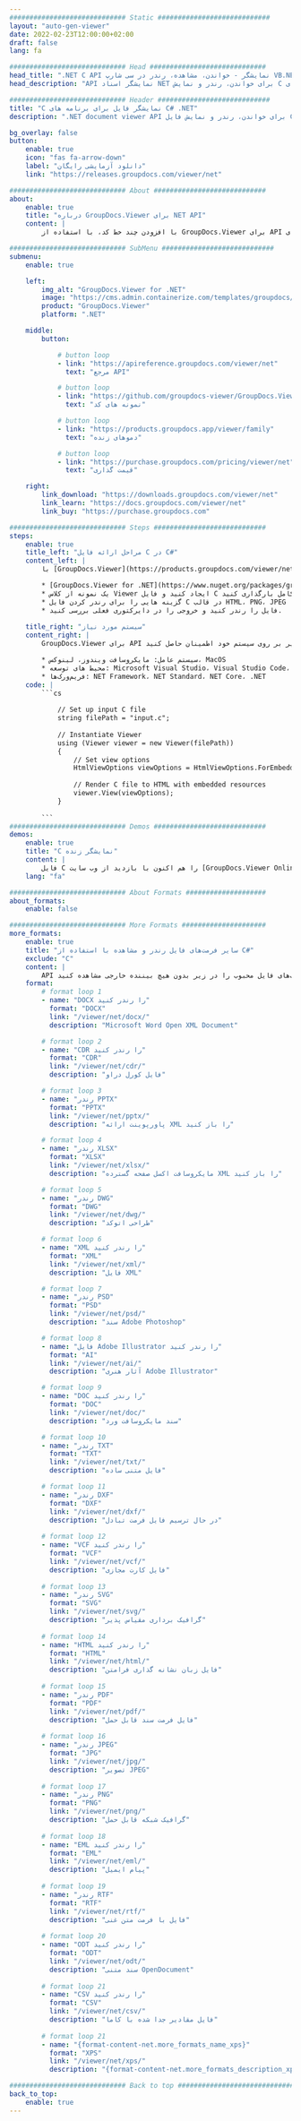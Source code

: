 ```yaml
---
############################# Static ############################
layout: "auto-gen-viewer"
date: 2022-02-23T12:00:00+02:00
draft: false
lang: fa

############################# Head #############################
head_title: ".NET C API نمایشگر - خواندن، مشاهده، رندر در سی شارپ VB.NET"
head_description: "API نمایشگر اسناد NET برای خواندن، رندر و نمایش C در هر نوع برنامه‌های C#، ASP.NET، VB.NET و NET Core."

############################# Header ############################
title: "C نمایشگر فایل برای برنامه های C# .NET" 
description: ".NET document viewer API برای خواندن، رندر و نمایش فایل C در هر نوع برنامه های C#، ASP.NET، VB.NET و NET Core. فایل های رندر شده را با قالب بندی و چیدمان واقعی در HTML5، PDF یا به صورت تصویر با استفاده از چند خط کد مشاهده کنید." 

bg_overlay: false
button:
    enable: true
    icon: "fas fa-arrow-down"
    label: "دانلود آزمایشی رایگان"
    link: "https://releases.groupdocs.com/viewer/net"

############################# About ############################
about:
    enable: true
    title: "درباره GroupDocs.Viewer برای NET API" 
    content: |
        با افزودن چند خط کد، با استفاده از GroupDocs.Viewer برای API های NET، بیش از 190 فرمت سند محبوب را در برنامه های NET خود مشاهده کنید. توسعه دهندگان به راحتی می توانند PDF، Word Processing، Excel Spreadsheet، Presentation، Visio، Project، Outlook و بسیاری دیگر از فرمت های سند محبوب را در حالت های HTML5، تصویر یا PDF نمایش دهند. رندر سند سریع و مشابه فایل منبع اصلی است و نیازی به نصب نرم افزار اضافی یا کتابخانه های خارجی دیگر ندارد.

############################# SubMenu ############################
submenu:
    enable: true

    left:
        img_alt: "GroupDocs.Viewer for .NET"
        image: "https://cms.admin.containerize.com/templates/groupdocs/images/product-logos/90x90-noborder/groupdocs-viewer-net.png"
        product: "GroupDocs.Viewer"
        platform: ".NET"

    middle:
        button:

            # button loop
            - link: "https://apireference.groupdocs.com/viewer/net"
              text: "مرجع API"

            # button loop
            - link: "https://github.com/groupdocs-viewer/GroupDocs.Viewer-for-.NET"
              text: "نمونه های کد"

            # button loop
            - link: "https://products.groupdocs.app/viewer/family"
              text: "دموهای زنده"

            # button loop
            - link: "https://purchase.groupdocs.com/pricing/viewer/net"
              text: "قیمت گذاری"

    right:
        link_download: "https://downloads.groupdocs.com/viewer/net"
        link_learn: "https://docs.groupdocs.com/viewer/net"
        link_buy: "https://purchase.groupdocs.com"

############################# Steps ############################
steps:
    enable: true
    title_left: "مراحل ارائه فایل C در C#" 
    content_left: |
        با [GroupDocs.Viewer](https://products.groupdocs.com/viewer/net/) می‌توانید C را در چند مرحله به HTML، JPEG، PNG یا PDF تبدیل کنید.

        * [GroupDocs.Viewer for .NET](https://www.nuget.org/packages/groupdocs.viewer) را با استفاده از مدیر بسته مورد علاقه خود نصب کنید. 
        * یک نمونه از کلاس Viewer ایجاد کنید و فایل C را با مسیر کامل بارگذاری کنید. 
        * گزینه هایی را برای رندر کردن فایل C در قالب HTML، PNG، JPEG یا PDF تنظیم کنید. 
        * فایل را رندر کنید و خروجی را در دایرکتوری فعلی بررسی کنید. 
        
    title_right: "سیستم مورد نیاز" 
    content_right: |
        GroupDocs.Viewer برای API های دات نت در تمام سیستم عامل ها و سیستم عامل های اصلی پشتیبانی می شود. لطفا قبل از اجرای کد زیر، از نصب پیش نیازهای زیر بر روی سیستم خود اطمینان حاصل کنید.

        * سیستم عامل: مایکروسافت ویندوز، لینوکس، MacOS 
        * محیط های توسعه: Microsoft Visual Studio، Visual Studio Code، NET CLI 
        * فریم‌ورک‌ها: NET Framework، NET Standard، NET Core، .NET 
    code: |
        ```cs
                        
            // Set up input C file
            string filePath = "input.c";
        
            // Instantiate Viewer
            using (Viewer viewer = new Viewer(filePath))
            {
            	// Set view options 
            	HtmlViewOptions viewOptions = HtmlViewOptions.ForEmbeddedResources();
                    
            	// Render C file to HTML with embedded resources
            	viewer.View(viewOptions);
            }
             
        ```
############################# Demos ############################
demos:
    enable: true
    title: "C نمایشگر زنده"
    content: |
        فایل C را هم اکنون با بازدید از وب سایت [GroupDocs.Viewer Online Apps](https://products.groupdocs.app/viewer/c) مشاهده کنید.
    lang: "fa"

############################# About Formats ####################
about_formats:
    enable: false

############################# More Formats #####################
more_formats:
    enable: true
    title: "سایر فرمت‌های فایل رندر و مشاهده با استفاده از C#"
    exclude: "C"
    content: |
        API نمایشگر اسناد و تصاویر چند فرمتی برای دات نت. برخی از قالب‌های فایل محبوب را در زیر بدون هیچ بیننده خارجی مشاهده کنید.
    format: 
        # format loop 1
        - name: "DOCX را رندر کنید"
          format: "DOCX"
          link: "/viewer/net/docx/"
          description: "Microsoft Word Open XML Document" 

        # format loop 2
        - name: "CDR را رندر کنید" 
          format: "CDR"
          link: "/viewer/net/cdr/"
          description: "فایل کورل دراو" 

        # format loop 3
        - name: "رندر PPTX"
          format: "PPTX"
          link: "/viewer/net/pptx/"
          description: "پاورپوینت ارائه XML را باز کنید" 

        # format loop 4
        - name: "رندر XLSX"
          format: "XLSX"
          link: "/viewer/net/xlsx/"
          description: "مایکروسافت اکسل صفحه گسترده XML را باز کنید" 

        # format loop 5
        - name: "رندر DWG"
          format: "DWG"
          link: "/viewer/net/dwg/"
          description: "طراحی اتوکد"

        # format loop 6
        - name: "XML را رندر کنید"
          format: "XML"
          link: "/viewer/net/xml/"
          description: "فایل XML"

        # format loop 7
        - name: "رندر PSD"
          format: "PSD"
          link: "/viewer/net/psd/"
          description: "سند Adobe Photoshop"

        # format loop 8
        - name: "فایل Adobe Illustrator را رندر کنید"
          format: "AI"
          link: "/viewer/net/ai/"
          description: "آثار هنری Adobe Illustrator"

        # format loop 9
        - name: "DOC را رندر کنید"
          format: "DOC"
          link: "/viewer/net/doc/"
          description: "سند مایکروسافت ورد" 

        # format loop 10
        - name: "رندر TXT" 
          format: "TXT"
          link: "/viewer/net/txt/"
          description: "فایل متنی ساده" 

        # format loop 11
        - name: "رندر DXF" 
          format: "DXF"
          link: "/viewer/net/dxf/"
          description: "در حال ترسیم فایل فرمت تبادل"  
          
        # format loop 12
        - name: "VCF را رندر کنید"
          format: "VCF"
          link: "/viewer/net/vcf/"
          description: "فایل کارت مجازی"  
              
        # format loop 13
        - name: "رندر SVG"
          format: "SVG"
          link: "/viewer/net/svg/"
          description: "گرافیک برداری مقیاس پذیر" 
          
        # format loop 14
        - name: "HTML را رندر کنید"
          format: "HTML"
          link: "/viewer/net/html/"
          description: "فایل زبان نشانه گذاری فرامتن" 
          
        # format loop 15
        - name: "رندر PDF"
          format: "PDF"
          link: "/viewer/net/pdf/"
          description: "فایل فرمت سند قابل حمل"
          
        # format loop 16
        - name: "رندر JPEG"
          format: "JPG"
          link: "/viewer/net/jpg/"
          description: "تصویر JPEG"
          
        # format loop 17
        - name: "رندر PNG"
          format: "PNG"
          link: "/viewer/net/png/"
          description: "گرافیک شبکه قابل حمل" 
          
        # format loop 18
        - name: "EML را رندر کنید"
          format: "EML"
          link: "/viewer/net/eml/"
          description: "پیام ایمیل" 
          
        # format loop 19
        - name: "رندر RTF"
          format: "RTF"
          link: "/viewer/net/rtf/"
          description: "فایل با فرمت متن غنی" 
          
        # format loop 20
        - name: "ODT را رندر کنید"
          format: "ODT"
          link: "/viewer/net/odt/"
          description: "سند متنی OpenDocument" 
          
        # format loop 21
        - name: "CSV را رندر کنید"
          format: "CSV"
          link: "/viewer/net/csv/"
          description: "فایل مقادیر جدا شده با کاما" 
          
        # format loop 21
        - name: "{format-content-net.more_formats_name_xps}"
          format: "XPS"
          link: "/viewer/net/xps/"
          description: "{format-content-net.more_formats_description_xps}" 

############################# Back to top ###############################
back_to_top:
    enable: true
---
```

